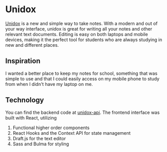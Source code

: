 # Unidox
  <a href="https://unidox-5eb27.web.app/">Unidox</a> is a new and simple way to take notes. With a modern and out of your way interface, unidox is great for writing all  your notes and other relevant text documents. Editing is easy on both laptops and mobile devices, making it the perfect tool for students who are always studying in new and different places. 

## Inspiration
I wanted a better place to keep my notes for school, something that was simple to use and that I could easily access on my mobile phone to study from when I didn't have my laptop on me. 

## Technology
You can find the backend code at <a href="#">unidox-api</a>. The frontend interface was built with React, utilizing
1. Functional higher order components
2. React Hooks and the Context API for state management
3. Draft.js for the text editor
4. Sass and Bulma for styling

